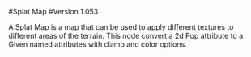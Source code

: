 #Splat Map
#Version 1.053

A Splat Map is a map that can be used to apply different textures to different areas of the terrain.
This node convert a 2d Pop attribute to a Given named attributes with clamp and color options.